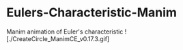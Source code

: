 # Eulers-Characteristic-Manim
Manim animation of Euler's characteristic
![./CreateCircle_ManimCE_v0.17.3.gif]

